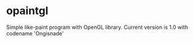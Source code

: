 opaintgl
========
Simple like-paint program with OpenGL library. Current version is 1.0 with codename 'Ongisnade'
